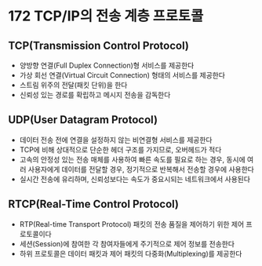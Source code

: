 # 172 TCP/IP의 전송 계층 프로토콜

## TCP(Transmission Control Protocol)

- 양방향 연결(Full Duplex Connection)형 서비스를 제공한다
- 가상 회선 연결(Virtual Circuit Connection) 형태의 서비스를 제공한다
- 스트림 위주의 전달(패킷 단위)을 한다
- 신뢰성 있는 경로를 확립하고 메시지 전송을 감독한다



## UDP(User Datagram Protocol)

- 데이터 전송 전에 연결을 설정하지 않는 비연결형 서비스를 제공한다
- TCP에 비해 상대적으로 단순한 헤더 구조를 가지므로, 오버헤드가 적다
- 고속의 안정성 있는 전송 매체를 사용하여 빠른 속도를 필요로 하는 경우, 동시에 여러 사용자에게 데이터를 전달할 경우, 정기적으로 반복해서 전송할 경우에 사용한다
- 실시간 전송에 유리하며, 신뢰성보다는 속도가 중요시되는 네트워크에서 사용된다



## RTCP(Real-Time Control Protocol)

- RTP(Real-time Transport Protocol) 패킷의 전송 품질을 제어하기 위한 제어 프로토콜이다
- 세션(Session)에 참여한 각 참여자들에게 주기적으로 제어 정보를 전송한다
- 하위 프로토콜은 데이터 패킷과 제어 패킷의 다중화(Multiplexing)를 제공한다